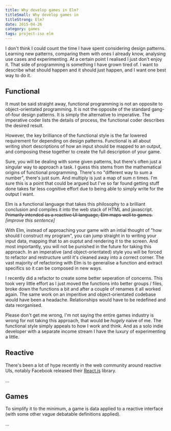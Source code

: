 ```yaml
---
title: Why develop games in Elm?
titleSmall: Why develop games in
titleStrong: Elm?
date: 2015-04-26
category: games
tags: project-iso elm
---
```


I don't think I could count the time I have spent considering design patterns. Learning new patterns, comparing them with ones I already know, analysing use cases and experimenting. At a certain point I realised I just don't enjoy it. That side of programming is something I have grown tired of. I want to describe what should happen and it should just happen, and I want one best way to do it.

## Functional

It must be said straight away, functional programming is not an opposite to object-orientated programming. It is not the opposite of the standard gang-of-four design patterns. It is simply the alternative to imperative. The imperative coder lists the details of process, the functional coder describes the desired result.

However, the key brilliance of the functional style is the far lowered requirement for depending on design patterns. Functional is all about writing short descriptions of how an input should be mapped to an output, and composing these together to create the full description of your game.

Sure, you will be dealing with some given patterns, but there's often just a singular way to approach a task. I guess this stems from the mathematical origins of functional programming. There's no "different way to sum a number", there's just sum. And multiply is just a map of sum _n_ times. I'm sure this is a point that could be argued but I've so far found getting stuff done takes far less cognitive effort due to being able to simply write for the output I want.

Elm is a functional language that takes this philosophy to a brilliant conclusion and compiles it into the web stack of HTML and javascript. ~~Primarily intended as a reactive UI language, Elm maps well to games.~~ _[improve this sentence]_

With Elm, instead of approaching your game with an intial thought of "how should I construct my program", you can jump straight in to writing your input data, mapping that to an ouptut and rendering it to the screen. And most importantly, you will not be punished in the future for taking this approach. In an imperative (and object-orientated) style you will be forced to refactor and restructure until it's cleaned away into a correct corner. The vast majority of refactoring with Elm is to generalise a function and extract specifics so it can be composed in new ways.

I recently did a refactor to create some better seperation of concerns. This took very little effort as I just moved the functions into better groups / files, broke down the functions a bit and after a couple of renames it all worked again. The same work on an imperitive and object-orientated codebase would have been a headache. Relationships would have to be redefined and data reorganised.

Please don't get me wrong, I'm not saying the entire games industry is wrong for not taking this approach, that would be _hugely_ naive of me. The functional style simply appeals to how I work and think. And as a solo indie developer with a separate income stream I have the luxury of experimenting a little.

## Reactive

There's been a lot of hype recently in the web community around reactive UIs, notably Facebook released their [React.js](http://facebook.github.io/react/) library.

...

## Games

To simplify it to the minimum, a game is data applied to a reactive interface (with some other vague debatable definitions applied).

...